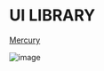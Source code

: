 # UI LIBRARY
[Mercury](https://github.com/XikiZxGS/UI-LIBRARY/blob/main/Mercury_Lib_Documentation.txt)

![image](https://i.imgur.com/8Gjou4f.png)
